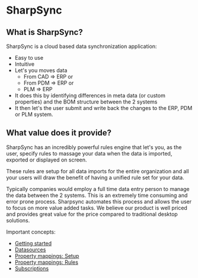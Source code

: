 # SharpSync
 
## What is SharpSync?

SharpSync is a cloud based data synchronization application:
* Easy to use
* Intuitive
* Let's you moves data
  * From CAD => ERP or
  * From PDM => ERP or
  * PLM => ERP
* It does this by identifying differences in meta data (or custom properties) and the BOM structure between the 2 systems
* It then let's the user submit and write back the changes to the ERP, PDM or PLM system.


##  What value does it provide?

SharpSync has an incredibly powerful rules engine that let's you, as the user, specify rules to massage your data when the data is imported, exported or displayed on screen.

These rules are setup for all data imports for the entire organization and all your users will draw the benefit of having a unified rule set for your data.

Typically companies would employ a full time data entry person to manage the data between the 2 systems. This is an extremely time consuming and error prone process. Sharpsync automates this process and allows the user to focus on more value added tasks. We believe our product is well priced and provides great value for the price compared to traditional desktop solutions.
  
Important concepts:

* [Getting started](getting_started.md)
* [Datasources](datasources/readme.md)
* [Property mappings: Setup](propertymapping/markdown/propertymapping.md)
* [Property mappings: Rules](propertymapping/markdown/rules.md)
* [Subscriptions](subscriptions.md)
